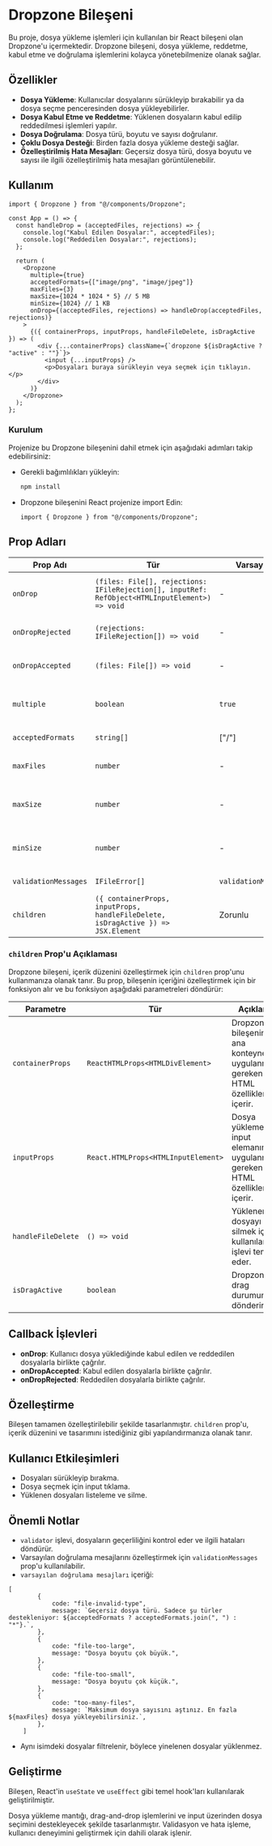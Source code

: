 # Dropzone Bileşeni

Bu proje, dosya yükleme işlemleri için kullanılan bir React bileşeni olan Dropzone'u içermektedir. Dropzone bileşeni, dosya yükleme, reddetme, kabul etme ve doğrulama işlemlerini kolayca yönetebilmenize olanak sağlar.

## Özellikler

- **Dosya Yükleme**: Kullanıcılar dosyalarını sürükleyip bırakabilir ya da dosya seçme penceresinden dosya yükleyebilirler.
- **Dosya Kabul Etme ve Reddetme**: Yüklenen dosyaların kabul edilip reddedilmesi işlemleri yapılır.
- **Dosya Doğrulama**: Dosya türü, boyutu ve sayısı doğrulanır.
- **Çoklu Dosya Desteği**: Birden fazla dosya yükleme desteği sağlar.
- **Özelleştirilmiş Hata Mesajları**: Geçersiz dosya türü, dosya boyutu ve sayısı ile ilgili özelleştirilmiş hata mesajları görüntülenebilir.

## Kullanım

```tsx
import { Dropzone } from "@/components/Dropzone";

const App = () => {
  const handleDrop = (acceptedFiles, rejections) => {
    console.log("Kabul Edilen Dosyalar:", acceptedFiles);
    console.log("Reddedilen Dosyalar:", rejections);
  };

  return (
    <Dropzone
      multiple={true}
      acceptedFormats={["image/png", "image/jpeg"]}
      maxFiles={3}
      maxSize={1024 * 1024 * 5} // 5 MB
      minSize={1024} // 1 KB
      onDrop={(acceptedFiles, rejections) => handleDrop(acceptedFiles, rejections)}
    >
      {({ containerProps, inputProps, handleFileDelete, isDragActive }) => (
        <div {...containerProps} className={`dropzone ${isDragActive ? "active" : ""}`}>
          <input {...inputProps} />
          <p>Dosyaları buraya sürükleyin veya seçmek için tıklayın.</p>
        </div>
      )}
    </Dropzone>
  );
};

```

### Kurulum

Projenize bu Dropzone bileşenini dahil etmek için aşağıdaki adımları takip edebilirsiniz:

- Gerekli bağımlılıkları yükleyin:

  ```bash
  npm install

  ```

- Dropzone bileşenini React projenize import Edin:
  ```tsx
  import { Dropzone } from "@/components/Dropzone";
  ```

## Prop Adları

| Prop Adı             | Tür                                                                                            | Varsayılan | Açıklama                                        |
| -------------------- | ---------------------------------------------------------------------------------------------- | ---------- | ----------------------------------------------- |
| `onDrop`             | `(files: File[], rejections: IFileRejection[], inputRef: RefObject<HTMLInputElement>) => void` | -          | Geçerli ve reddedilen dosyaları döndüren işlev. |
| `onDropRejected`     | `(rejections: IFileRejection[]) => void`                                                       | -          | Reddedilen dosyaları sağlayan işlev.            |
| `onDropAccepted`     | `(files: File[]) => void`                                                                      | -          | Kabul edilen dosyaları sağlayan işlev.          |
| `multiple`           | `boolean`                                                                                      | `true`     | Birden fazla dosya yüklenmesine izin verir.     |
| `acceptedFormats`    | `string[]`                                                                                     | ["/"]      | Kabul edilen dosya türleri.                     |
| `maxFiles`           | `number`                                                                                       | -          | Maksimum yüklenebilir dosya sayısı.             |
| `maxSize`            | `number`                                                                                       | -          | Yüklenebilir maksimum dosya boyutu (byte).      |
| `minSize`            | `number`                                                                                       | -          | Yüklenebilir minimum dosya boyutu (byte).       |
| `validationMessages` | `IFileError[]`                                                                                 | `validationMessages`          | Özel hata mesajları.                            |
| `children`           | `({ containerProps, inputProps, handleFileDelete, isDragActive }) => JSX.Element`              | Zorunlu    | Özelleştirilebilir içerik işlevi.               |

### `children` Prop'u Açıklaması

Dropzone bileşeni, içerik düzenini özelleştirmek için `children` prop'unu kullanmanıza olanak tanır. Bu prop, bileşenin içeriğini özelleştirmek için bir fonksiyon alır ve bu fonksiyon aşağıdaki parametreleri döndürür:

| Parametre          | Tür                                 | Açıklama                                                                             |
| ------------------ | ----------------------------------- | ------------------------------------------------------------------------------------ |
| `containerProps`   | `ReactHTMLProps<HTMLDivElement>`    | Dropzone bileşeninin ana konteynerine uygulanması gereken HTML özelliklerini içerir. |
| `inputProps`       | `React.HTMLProps<HTMLInputElement>` | Dosya yükleme input elemanına uygulanması gereken HTML özelliklerini içerir.         |
| `handleFileDelete` | `() => void`                        | Yüklenen dosyayı silmek için kullanılan işlevi temsil eder.                          |
| `isDragActive`     | `boolean`                           | Dropzone drag durumunu dönderir                                                      |

## Callback İşlevleri

- **onDrop**: Kullanıcı dosya yüklediğinde kabul edilen ve reddedilen dosyalarla birlikte çağrılır.
- **onDropAccepted**: Kabul edilen dosyalarla birlikte çağrılır.
- **onDropRejected**: Reddedilen dosyalarla birlikte çağrılır.

## Özelleştirme

Bileşen tamamen özelleştirilebilir şekilde tasarlanmıştır. `children` prop'u, içerik düzenini ve tasarımını istediğiniz gibi yapılandırmanıza olanak tanır.

## Kullanıcı Etkileşimleri

- Dosyaları sürükleyip bırakma.
- Dosya seçmek için input tıklama.
- Yüklenen dosyaları listeleme ve silme.

## Önemli Notlar

- `validator` işlevi, dosyaların geçerliliğini kontrol eder ve ilgili hataları döndürür.
- Varsayılan doğrulama mesajlarını özelleştirmek için `validationMessages` prop'u kullanılabilir.
- `varsayılan doğrulama mesajları` içeriği:

```tsx
[
		{
			code: "file-invalid-type",
			message: `Geçersiz dosya türü. Sadece şu türler destekleniyor: ${acceptedFormats ? acceptedFormats.join(", ") : "*"}.`,
		},
		{
			code: "file-too-large",
			message: "Dosya boyutu çok büyük.",
		},
		{
			code: "file-too-small",
			message: "Dosya boyutu çok küçük.",
		},
		{
			code: "too-many-files",
			message: `Maksimum dosya sayısını aştınız. En fazla ${maxFiles} dosya yükleyebilirsiniz.`,
		},
	]
```

- Aynı isimdeki dosyalar filtrelenir, böylece yinelenen dosyalar yüklenmez.

## Geliştirme

Bileşen, React'in `useState` ve `useEffect` gibi temel hook'ları kullanılarak geliştirilmiştir.

Dosya yükleme mantığı, drag-and-drop işlemlerini ve input üzerinden dosya seçimini destekleyecek şekilde tasarlanmıştır. Validasyon ve hata işleme, kullanıcı deneyimini geliştirmek için dahili olarak işlenir.
